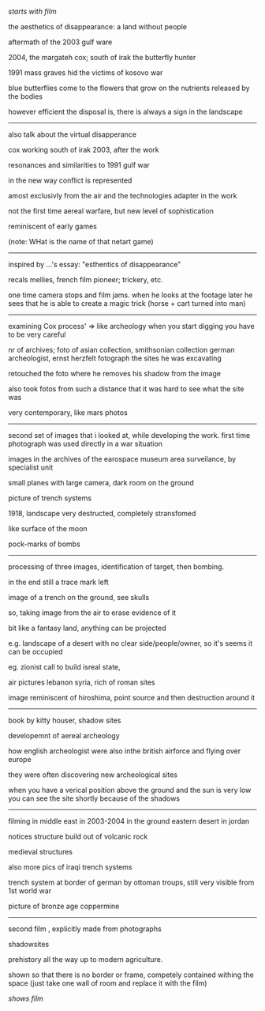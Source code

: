 *starts with film*


the aesthetics of disappearance: a land without people

aftermath of the 2003 gulf ware

2004, the margateh cox; south of irak
the butterfly hunter

1991 mass graves hid the victims of kosovo war

blue butterflies come to the flowers that grow on the nutrients released
by the bodies

however efficient the disposal is, there is always a sign in the
landscape

---

also talk about the virtual disapperance

cox working south of irak 2003, after the work

resonances and similarities to 1991 gulf war

in the new way conflict is represented

amost exclusivly from the air and the technologies adapter in the work

not the first time aereal warfare, but new level of sophistication

reminiscent of early games

(note: WHat is the name of that netart game)

---

inspired by ...'s essay: "esthentics of disappearance"

recals mellies, french film pioneer; trickery, etc.

one time camera stops and film jams.
when he looks at the footage later he sees that he is able to create a
magic trick (horse + cart turned into man)

---

examining Cox process'
=> like archeology when you start digging you have to be very careful

nr of archives; foto of asian collection, smithsonian collection
german archeologist, ernst herzfelt
fotograph the sites he was excavating

retouched the foto where he removes his shadow from the image

also took fotos from such a distance that it was hard to see what the
site was

very contemporary, like mars photos

---

second set of images that i looked at, while developing the work.
first time photograph was used directly in a war situation

images in the archives of the earospace museum
area surveilance, by specialist unit

small planes with large camera, dark room on the ground

picture of trench systems

1918, landscape very destructed, completely stransfomed

like surface of the moon

pock-marks of bombs

---

processing of three images, identification of target, then bombing.

in the end still a trace mark left

image of a trench on the ground, see skulls

so, taking image from the air to erase evidence of it

bit like a fantasy land, anything can be projected

e.g. landscape of a desert with no clear side/people/owner, so it's
seems it can be occupied

eg. zionist call to build isreal state,

air pictures lebanon syria, rich of roman sites

image reminiscent of hiroshima, point source and then destruction around
it

---

book by kitty houser, shadow sites

developemnt of aereal archeology

how english archeologist were also inthe british airforce and flying
over europe

they were often discovering new archeological sites

when you have a verical position above the ground and the sun is very
low you can see the site shortly because of the shadows

---

filming in middle east in 2003-2004 in the ground eastern desert in
jordan

notices structure build out of volcanic rock

medieval structures

also more pics of iraqi trench systems

trench system at border of german by ottoman troups, still very visible
from 1st world war

picture of bronze age coppermine

---

second film , explicitly made from photographs

shadowsites

prehistory all the way up to modern agriculture.

shown so that there is no border or frame, competely contained withing
the space (just take one wall of room and replace it with the film)

*shows film*





















